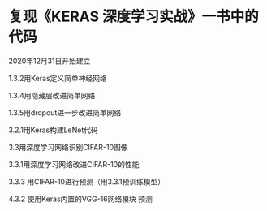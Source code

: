 # 复现《KERAS 深度学习实战》一书中的代码
2020年12月31日开始建立


1.3.2用Keras定义简单神经网络

1.3.4用隐藏层改进简单网络

1.3.5用dropout进一步改进简单网络

3.2.1用Keras构建LeNet代码

3.3用深度学习网络识别CIFAR-10图像

3.3.1用深度学习网络改进CIFAR-10的性能

3.3.3 用CIFAR-10进行预测（用3.3.1预训练模型）

4.3.2 使用Keras内置的VGG-16网络模块 预测
